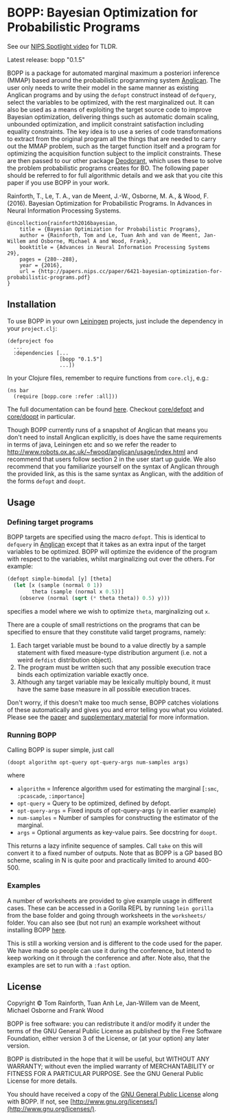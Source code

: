 # BOPP: Bayesian Optimization for Probabilistic Programs

See our [NIPS Spotlight video](https://www.youtube.com/watch?v=gVzV-NxKa9U) for TLDR.

Latest release: bopp "0.1.5"

BOPP is a package for automated marginal maximum a posteriori inference (MMAP) based around the
probabilistic programming system [Anglican](http://www.robots.ox.ac.uk/~fwood/anglican).  The
user only needs to write their model in the same manner as existing Anglican programs and by using
the `defopt` construct instead of `defquery`, select the variables to be optimized, with the
rest marginalized out.  It can also be used as a means of exploiting the target source code
to improve Bayesian optimization, delivering things such as automatic domain scaling,
unbounded optimization, and implicit constraint satisfaction including equality constraints.
The key idea is to use a series of code transformations to extract from the original program
all the things that are needed to carry out the MMAP problem, such as the target function itself
and a program for optimizing the acquisition function subject to the implicit constraints.  These
are then passed to our other package [Deodorant](http://github.com/probprog/deodorant), which uses
these to solve the problem probabilistic programs creates for BO.
The following paper should be referred to for full algorithmic details and we ask that you cite this paper if you
use BOPP in your work.

Rainforth, T., Le, T. A., van de Meent, J.-W., Osborne, M. A., & Wood, F. (2016). Bayesian Optimization for Probabilistic Programs. In Advances in Neural Information Processing Systems.

```
@incollection{rainforth2016bayesian,
    title = {Bayesian Optimization for Probabilistic Programs},
    author = {Rainforth, Tom and Le, Tuan Anh and van de Meent, Jan-Willem and Osborne, Michael A and Wood, Frank},
    booktitle = {Advances in Neural Information Processing Systems 29},
    pages = {280--288},
    year = {2016},
    url = {http://papers.nips.cc/paper/6421-bayesian-optimization-for-probabilistic-programs.pdf}
}
```

## Installation ##

To use BOPP in your own [Leiningen](http://leiningen.org/) projects, just include the dependency in your `project.clj`:
```
(defproject foo
  ...
  :dependencies [...
                 [bopp "0.1.5"]
                 ...])
```

In your Clojure files, remember to require functions from `core.clj`, e.g.:
```
(ns bar
  (require [bopp.core :refer :all]))
```
The full documentation can be found [here](https://probprog.github.io/bopp/). Checkout [core/defopt](https://probprog.github.io/bopp/bopp.core.html#var-defopt) and [core/doopt](https://probprog.github.io/bopp/bopp.core.html#var-doopt) in particular.

Though BOPP currently runs of a snapshot of Anglican that means you don't need to install Anglican explicitly, is does have the same requirements in terms of java, Leiningen etc  and so we refer the reader to http://www.robots.ox.ac.uk/~fwood/anglican/usage/index.html and recommend that users follow section 2 in the user start up guide.  We also recommend that you familiarize yourself on the syntax of Anglican through the
provided link, as this is the same syntax as Anglican, with the addition of the forms `defopt` and `doopt`.

## Usage ##

### Defining target programs ###

BOPP targets are specified using the macro `defopt`.  This is identical to `defquery` in [Anglican](http://www.robots.ox.ac.uk/~fwood/anglican) except that it takes as an extra input of the target variables to be optimized. BOPP will optimize the evidence of the program with respect to the variables, whilst marginalizing out over the others.
For example:

```lisp
(defopt simple-bimodal [y] [theta]
  (let [x (sample (normal 0 1))
        theta (sample (normal x 0.5))]
    (observe (normal (sqrt (* theta theta)) 0.5) y)))
```

specifies a model where we wish to optimize `theta`, marginalizing out `x`.  

There are a couple of small restrictions
on the programs that can be specified to ensure that they constitute valid target programs, namely:

1. Each target variable must be bound to a value directly by a sample statement with fixed measure-type distribution argument (i.e. not a weird `defdist` distribution object).
2. The program must be written such that any possible execution trace binds each optimization variable exactly once.
3. Although any target variable may be lexically multiply bound, it must have the same base measure in all possible execution traces.

Don't worry, if this doesn't make too much sense, BOPP catches violations of these automatically and gives you
and error telling you what you violated. Please see the [paper](http://papers.nips.cc/paper/6421-bayesian-optimization-for-probabilistic-programs) and [supplementary material](http://www.robots.ox.ac.uk/~twgr/assets/pdf/rainforth2016BOPP.pdf) for more information.

### Running BOPP ###

Calling BOPP is super simple, just call

`(doopt algorithm opt-query opt-query-args num-samples args)`

where
- `algorithm` = Inference algorithm used for estimating the marginal [`:smc`, `:pcascade`, `:importance`]
- `opt-query` = Query to be optimized, defined by defopt.
- `opt-query-args` = Fixed inputs of opt-query-args (y in earlier example)
- `num-samples` = Number of samples for constructing the estimator of the marginal.
- `args` = Optional arguments as key-value pairs.  See docstring for `doopt`.

This returns a lazy infinite sequence of samples.  Call `take` on this will convert it
to a fixed number of outputs.  Note that as BOPP is a GP based BO scheme, scaling in N is quite poor
and practically limited to around 400-500.

### Examples ###

A number of worksheets are provided to give example usage in different cases.  These can be accessed in a Gorilla REPL by running
`lein gorilla` from the base folder and going through worksheets in the `worksheets/` folder.  You can also see (but not run) an example worksheet without installing BOPP [here](http://www.robots.ox.ac.uk/~fwood/anglican/examples/viewer/?source=github&user=probprog&repo=bopp&path=worksheets/chaos.clj).

This is still a working version and is different to the code used for the paper.  We have made so people can use it during the conference, but intend to keep working on it through the conference and after. Note also, that the examples are set to run with a `:fast` option.

## License ##

Copyright © Tom Rainforth, Tuan Anh Le, Jan-Willem van de Meent, Michael Osborne and Frank Wood

BOPP is free software: you can redistribute it and/or modify
it under the terms of the GNU General Public License as published by
the Free Software Foundation, either version 3 of the License, or
(at your option) any later version.

BOPP is distributed in the hope that it will be useful,
but WITHOUT ANY WARRANTY; without even the implied warranty of
MERCHANTABILITY or FITNESS FOR A PARTICULAR PURPOSE.  See the
GNU General Public License for more details.

You should have received a copy of the [GNU General Public License](gpl-3.0.txt) along with BOPP.  If not, see [http://www.gnu.org/licenses/](http://www.gnu.org/licenses/).
